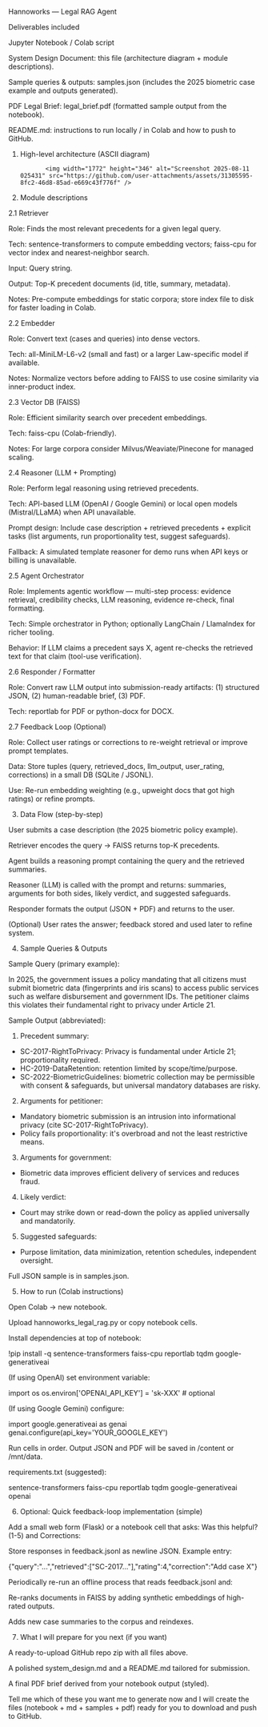 Hannoworks — Legal RAG Agent

Deliverables included

Jupyter Notebook / Colab script

System Design Document: this file (architecture diagram + module descriptions).

Sample queries & outputs: samples.json (includes the 2025 biometric case example and outputs generated).

PDF Legal Brief: legal_brief.pdf (formatted sample output from the notebook).

README.md: instructions to run locally / in Colab and how to push to GitHub.

1. High-level architecture (ASCII diagram)

              <img width="1772" height="346" alt="Screenshot 2025-08-11 025431" src="https://github.com/user-attachments/assets/31305595-8fc2-46d8-85ad-e669c43f776f" />
          

2. Module descriptions

2.1 Retriever

Role: Finds the most relevant precedents for a given legal query.

Tech: sentence-transformers to compute embedding vectors; faiss-cpu for vector index and nearest-neighbor search.

Input: Query string.

Output: Top-K precedent documents (id, title, summary, metadata).

Notes: Pre-compute embeddings for static corpora; store index file to disk for faster loading in Colab.

2.2 Embedder

Role: Convert text (cases and queries) into dense vectors.

Tech: all-MiniLM-L6-v2 (small and fast) or a larger Law-specific model if available.

Notes: Normalize vectors before adding to FAISS to use cosine similarity via inner-product index.

2.3 Vector DB (FAISS)

Role: Efficient similarity search over precedent embeddings.

Tech: faiss-cpu (Colab-friendly).

Notes: For large corpora consider Milvus/Weaviate/Pinecone for managed scaling.

2.4 Reasoner (LLM + Prompting)

Role: Perform legal reasoning using retrieved precedents.

Tech: API-based LLM (OpenAI / Google Gemini) or local open models (Mistral/LLaMA) when API unavailable.

Prompt design: Include case description + retrieved precedents + explicit tasks (list arguments, run proportionality test, suggest safeguards).

Fallback: A simulated template reasoner for demo runs when API keys or billing is unavailable.

2.5 Agent Orchestrator

Role: Implements agentic workflow — multi-step process: evidence retrieval, credibility checks, LLM reasoning, evidence re-check, final formatting.

Tech: Simple orchestrator in Python; optionally LangChain / LlamaIndex for richer tooling.

Behavior: If LLM claims a precedent says X, agent re-checks the retrieved text for that claim (tool-use verification).

2.6 Responder / Formatter

Role: Convert raw LLM output into submission-ready artifacts: (1) structured JSON, (2) human-readable brief, (3) PDF.

Tech: reportlab for PDF or python-docx for DOCX.

2.7 Feedback Loop (Optional)

Role: Collect user ratings or corrections to re-weight retrieval or improve prompt templates.

Data: Store tuples (query, retrieved_docs, llm_output, user_rating, corrections) in a small DB (SQLite / JSONL).

Use: Re-run embedding weighting (e.g., upweight docs that got high ratings) or refine prompts.

3. Data Flow (step-by-step)

User submits a case description (the 2025 biometric policy example).

Retriever encodes the query → FAISS returns top-K precedents.

Agent builds a reasoning prompt containing the query and the retrieved summaries.

Reasoner (LLM) is called with the prompt and returns: summaries, arguments for both sides, likely verdict, and suggested safeguards.

Responder formats the output (JSON + PDF) and returns to the user.

(Optional) User rates the answer; feedback stored and used later to refine system.

4. Sample Queries & Outputs

Sample Query (primary example):

In 2025, the government issues a policy mandating that all citizens must submit biometric data (fingerprints and iris scans) to access public services such as welfare disbursement and government IDs. The petitioner claims this violates their fundamental right to privacy under Article 21.

Sample Output (abbreviated):

1) Precedent summary:
- SC-2017-RightToPrivacy: Privacy is fundamental under Article 21; proportionality required.
- HC-2019-DataRetention: retention limited by scope/time/purpose.
- SC-2022-BiometricGuidelines: biometric collection may be permissible with consent & safeguards, but universal mandatory databases are risky.

2) Arguments for petitioner:
- Mandatory biometric submission is an intrusion into informational privacy (cite SC-2017-RightToPrivacy).
- Policy fails proportionality: it's overbroad and not the least restrictive means.

3) Arguments for government:
- Biometric data improves efficient delivery of services and reduces fraud.

4) Likely verdict:
- Court may strike down or read-down the policy as applied universally and mandatorily.

5) Suggested safeguards:
- Purpose limitation, data minimization, retention schedules, independent oversight.

Full JSON sample is in samples.json.

5. How to run (Colab instructions)

Open Colab → new notebook.

Upload hannoworks_legal_rag.py or copy notebook cells.

Install dependencies at top of notebook:

!pip install -q sentence-transformers faiss-cpu reportlab tqdm google-generativeai

(If using OpenAI) set environment variable:

import os
os.environ['OPENAI_API_KEY'] = 'sk-XXX'  # optional

(If using Google Gemini) configure:

import google.generativeai as genai
genai.configure(api_key='YOUR_GOOGLE_KEY')

Run cells in order. Output JSON and PDF will be saved in /content or /mnt/data.


requirements.txt (suggested):

sentence-transformers
faiss-cpu
reportlab
tqdm
google-generativeai
openai

6. Optional: Quick feedback-loop implementation (simple)

Add a small web form (Flask) or a notebook cell that asks: Was this helpful? (1-5) and Corrections:

Store responses in feedback.jsonl as newline JSON. Example entry:

{"query":"...","retrieved":["SC-2017..."],"rating":4,"correction":"Add case X"}

Periodically re-run an offline process that reads feedback.jsonl and:

Re-ranks documents in FAISS by adding synthetic embeddings of high-rated outputs.

Adds new case summaries to the corpus and reindexes.

7. What I will prepare for you next (if you want)

A ready-to-upload GitHub repo zip with all files above.

A polished system_design.md and a README.md tailored for submission.

A final PDF brief derived from your notebook output (styled).

Tell me which of these you want me to generate now and I will create the files (notebook + md + samples + pdf) ready for you to download and push to GitHub.

